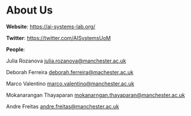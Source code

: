 # About Us

**Website**: 
https://ai-systems-lab.org/

**Twitter**: 
https://twitter.com/AISystemsUoM

**People**:

Julia Rozanova <julia.rozanova@manchester.ac.uk>

Deborah Ferreira <deborah.ferreira@machester.ac.uk>

Marco Valentino <marco.valentino@manchester.ac.uk>

Mokanarangan Thayaparan <mokanarngan.thayaparan@manchester.ac.uk>

Andre Freitas <andre.freitas@manchester.ac.uk>


